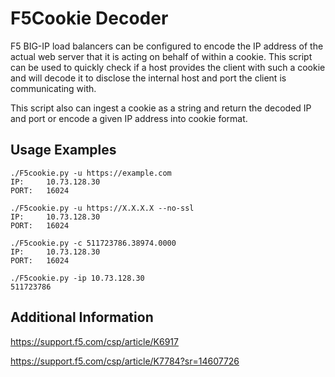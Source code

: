 # F5Cookie Decoder

F5 BIG-IP load balancers can be configured to encode the IP address of the actual web server that it is acting on behalf of within a cookie. This script can be used to quickly check if a host provides the client with such a cookie and will decode it to disclose the internal host and port the client is communicating with.

This script also can ingest a cookie as a string and return the decoded IP and port or encode a given IP address into cookie format.

## Usage Examples
```
./F5cookie.py -u https://example.com
IP:     10.73.128.30
PORT:   16024

./F5cookie.py -u https://X.X.X.X --no-ssl
IP:     10.73.128.30
PORT:   16024

./F5cookie.py -c 511723786.38974.0000
IP:     10.73.128.30
PORT:   16024

./F5cookie.py -ip 10.73.128.30
511723786
```

## Additional Information
https://support.f5.com/csp/article/K6917

https://support.f5.com/csp/article/K7784?sr=14607726
